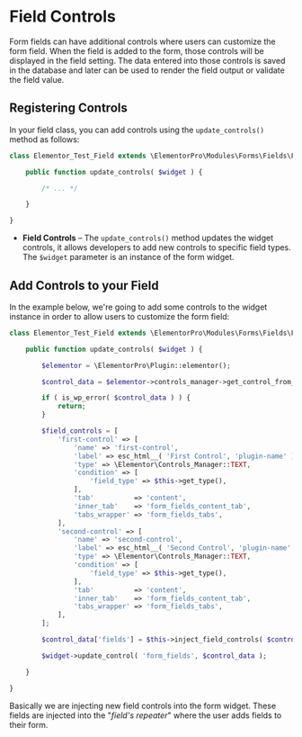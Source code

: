 # Field Controls

<Badge type="tip" vertical="top" text="Elementor Pro" /> <Badge type="warning" vertical="top" text="Advanced" />

Form fields can have additional controls where users can customize the form field. When the field is added to the form, those controls will be displayed in the field setting. The data entered into those controls is saved in the database and later can be used to render the field output or validate the field value.

## Registering Controls

In your field class, you can add controls using the `update_controls()` method as follows:

```php
class Elementor_Test_Field extends \ElementorPro\Modules\Forms\Fields\Field_Base {

	public function update_controls( $widget ) {

		/* ... */

	}

}
```

* **Field Controls** – The `update_controls()` method updates the widget controls, it allows developers to add new controls to specific field types. The `$widget` parameter is an instance of the form widget.

## Add Controls to your Field

In the example below, we're going to add some controls to the widget instance in order to allow users to customize the form field:

```php {13-36}
class Elementor_Test_Field extends \ElementorPro\Modules\Forms\Fields\Field_Base {

	public function update_controls( $widget ) {

		$elementor = \ElementorPro\Plugin::elementor();

		$control_data = $elementor->controls_manager->get_control_from_stack( $widget->get_unique_name(), 'form_fields' );

		if ( is_wp_error( $control_data ) ) {
			return;
		}

		$field_controls = [
			'first-control' => [
				'name' => 'first-control',
				'label' => esc_html__( 'First Control', 'plugin-name' ),
				'type' => \Elementor\Controls_Manager::TEXT,
				'condition' => [
					'field_type' => $this->get_type(),
				],
				'tab'          => 'content',
				'inner_tab'    => 'form_fields_content_tab',
				'tabs_wrapper' => 'form_fields_tabs',
			],
			'second-control' => [
				'name' => 'second-control',
				'label' => esc_html__( 'Second Control', 'plugin-name' ),
				'type' => \Elementor\Controls_Manager::TEXT,
				'condition' => [
					'field_type' => $this->get_type(),
				],
				'tab'          => 'content',
				'inner_tab'    => 'form_fields_content_tab',
				'tabs_wrapper' => 'form_fields_tabs',
			],
		];

		$control_data['fields'] = $this->inject_field_controls( $control_data['fields'], $field_controls );

		$widget->update_control( 'form_fields', $control_data );

	}

}
```

Basically we are injecting new field controls into the form widget. These fields are injected into the "*field's repeater*" where the user adds fields to their form.
